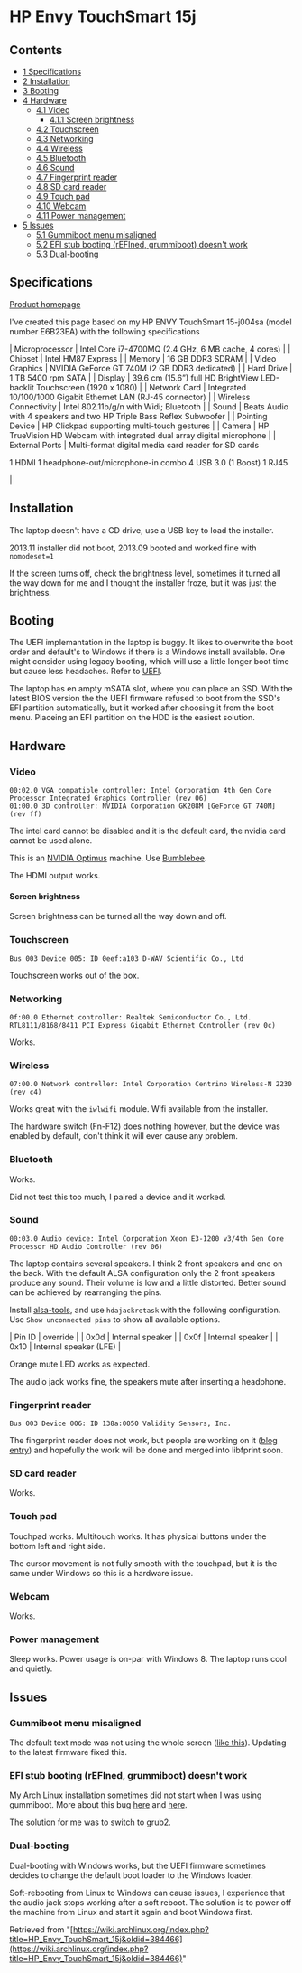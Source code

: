 # HP Envy TouchSmart 15j

## Contents

*   [1 Specifications](#Specifications)
*   [2 Installation](#Installation)
*   [3 Booting](#Booting)
*   [4 Hardware](#Hardware)
    *   [4.1 Video](#Video)
        *   [4.1.1 Screen brightness](#Screen_brightness)
    *   [4.2 Touchscreen](#Touchscreen)
    *   [4.3 Networking](#Networking)
    *   [4.4 Wireless](#Wireless)
    *   [4.5 Bluetooth](#Bluetooth)
    *   [4.6 Sound](#Sound)
    *   [4.7 Fingerprint reader](#Fingerprint_reader)
    *   [4.8 SD card reader](#SD_card_reader)
    *   [4.9 Touch pad](#Touch_pad)
    *   [4.10 Webcam](#Webcam)
    *   [4.11 Power management](#Power_management)
*   [5 Issues](#Issues)
    *   [5.1 Gummiboot menu misaligned](#Gummiboot_menu_misaligned)
    *   [5.2 EFI stub booting (rEFIned, grummiboot) doesn't work](#EFI_stub_booting_.28rEFIned.2C_grummiboot.29_doesn.27t_work)
    *   [5.3 Dual-booting](#Dual-booting)

## Specifications

[Product homepage](http://h10025.www1.hp.com/ewfrf/wc/product?cc=us&dlc=en&lc=en&os=4158&product=5404664&sw_lang=)

I've created this page based on my HP ENVY TouchSmart 15-j004sa (model number E6B23EA) with the following specifications

| Microprocessor | Intel Core i7-4700MQ (2.4 GHz, 6 MB cache, 4 cores) |
| Chipset | Intel HM87 Express |
| Memory | 16 GB DDR3 SDRAM |
| Video Graphics | NVIDIA GeForce GT 740M (2 GB DDR3 dedicated) |
| Hard Drive | 1 TB 5400 rpm SATA |
| Display | 39.6 cm (15.6”) full HD BrightView LED-backlit Touchscreen (1920 x 1080) |
| Network Card | Integrated 10/100/1000 Gigabit Ethernet LAN (RJ-45 connector) |
| Wireless Connectivity | Intel 802.11b/g/n with Widi; Bluetooth |
| Sound | Beats Audio with 4 speakers and two HP Triple Bass Reflex Subwoofer |
| Pointing Device | HP Clickpad supporting multi-touch gestures |
| Camera | HP TrueVision HD Webcam with integrated dual array digital microphone |
| External Ports | Multi-format digital media card reader for SD cards

1 HDMI
1 headphone-out/microphone-in combo
4 USB 3.0 (1 Boost)
1 RJ45

 |

## Installation

The laptop doesn't have a CD drive, use a USB key to load the installer.

2013.11 installer did not boot, 2013.09 booted and worked fine with `nomodeset=1`

If the screen turns off, check the brightness level, sometimes it turned all the way down for me and I thought the installer froze, but it was just the brightness.

## Booting

The UEFI implemantation in the laptop is buggy. It likes to overwrite the boot order and default's to Windows if there is a Windows install available. One might consider using legacy booting, which will use a little longer boot time but cause less headaches. Refer to [UEFI](/index.php/UEFI "UEFI").

The laptop has en ampty mSATA slot, where you can place an SSD. With the latest BIOS version the the UEFI firmware refused to boot from the SSD's EFI partition automatically, but it worked after choosing it from the boot menu. Placeing an EFI partition on the HDD is the easiest solution.

## Hardware

### Video

```
00:02.0 VGA compatible controller: Intel Corporation 4th Gen Core Processor Integrated Graphics Controller (rev 06)
01:00.0 3D controller: NVIDIA Corporation GK208M [GeForce GT 740M] (rev ff)
```

The intel card cannot be disabled and it is the default card, the nvidia card cannot be used alone.

This is an [NVIDIA Optimus](/index.php/NVIDIA_Optimus "NVIDIA Optimus") machine. Use [Bumblebee](/index.php/Bumblebee "Bumblebee").

The HDMI output works.

#### Screen brightness

Screen brightness can be turned all the way down and off.

### Touchscreen

 `Bus 003 Device 005: ID 0eef:a103 D-WAV Scientific Co., Ltd` 

Touchscreen works out of the box.

### Networking

 `0f:00.0 Ethernet controller: Realtek Semiconductor Co., Ltd. RTL8111/8168/8411 PCI Express Gigabit Ethernet Controller (rev 0c)` 

Works.

### Wireless

 `07:00.0 Network controller: Intel Corporation Centrino Wireless-N 2230 (rev c4)` 

Works great with the `iwlwifi` module. Wifi available from the installer.

The hardware switch (Fn-F12) does nothing however, but the device was enabled by default, don't think it will ever cause any problem.

### Bluetooth

Works.

Did not test this too much, I paired a device and it worked.

### Sound

 `00:03.0 Audio device: Intel Corporation Xeon E3-1200 v3/4th Gen Core Processor HD Audio Controller (rev 06)` 

The laptop contains several speakers. I think 2 front speakers and one on the back. With the default ALSA configuration only the 2 front speakers produce any sound. Their volume is low and a little distorted. Better sound can be achieved by rearranging the pins.

Install [alsa-tools](https://www.archlinux.org/packages/?name=alsa-tools), and use `hdajackretask` with the following configuration. Use `Show unconnected pins` to show all available options.

| Pin ID | override |
| 0x0d | Internal speaker |
| 0x0f | Internal speaker |
| 0x10 | Internal speaker (LFE) |

Orange mute LED works as expected.

The audio jack works fine, the speakers mute after inserting a headphone.

### Fingerprint reader

 `Bus 003 Device 006: ID 138a:0050 Validity Sensors, Inc.` 

The fingerprint reader does not work, but people are working on it ([blog entry](http://paydensutherland.com/2013/12/validity-sensors-fingerprint-reader-linux-driver-138a-0050-updates/)) and hopefully the work will be done and merged into libfprint soon.

### SD card reader

Works.

### Touch pad

Touchpad works. Multitouch works. It has physical buttons under the bottom left and right side.

The cursor movement is not fully smooth with the touchpad, but it is the same under Windows so this is a hardware issue.

### Webcam

Works.

### Power management

Sleep works. Power usage is on-par with Windows 8\. The laptop runs cool and quietly.

## Issues

### Gummiboot menu misaligned

The default text mode was not using the whole screen ([like this](http://i.imgur.com/yReSrd7.jpg)). Updating to the latest firmware fixed this.

### EFI stub booting (rEFIned, grummiboot) doesn't work

My Arch Linux installation sometimes did not start when I was using gummiboot. More about this bug [here](https://bugs.archlinux.org/task/33745) and [here](https://bbs.archlinux.org/viewtopic.php?id=168417).

The solution for me was to switch to grub2.

### Dual-booting

Dual-booting with Windows works, but the UEFI firmware sometimes decides to change the default boot loader to the Windows loader.

Soft-rebooting from Linux to Windows can cause issues, I experience that the audio jack stops working after a soft reboot. The solution is to power off the machine from Linux and start it again and boot Windows first.

Retrieved from "[https://wiki.archlinux.org/index.php?title=HP_Envy_TouchSmart_15j&oldid=384466](https://wiki.archlinux.org/index.php?title=HP_Envy_TouchSmart_15j&oldid=384466)"